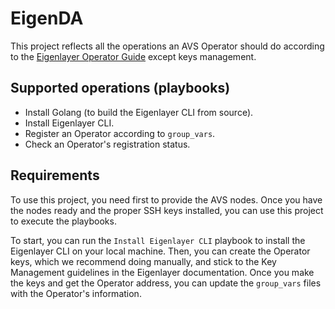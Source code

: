 # EigenDA

This project reflects all the operations an AVS Operator should do according to the [Eigenlayer Operator Guide](https://docs.eigenlayer.xyz/eigenlayer/operator-guides/operator-installation) except keys management.

## Supported operations (playbooks)

- Install Golang (to build the Eigenlayer CLI from source).
- Install Eigenlayer CLI.
- Register an Operator according to `group_vars`.
- Check an Operator's registration status.

## Requirements

To use this project, you need first to provide the AVS nodes. Once you have the nodes ready and the proper SSH keys installed, you can use this project to execute the playbooks.

To start, you can run the `Install Eigenlayer CLI` playbook to install the Eigenlayer CLI on your local machine. Then, you can create the Operator keys, which we recommend doing manually, and stick to the Key Management guidelines in the Eigenlayer documentation. Once you make the keys and get the Operator address, you can update the `group_vars` files with the Operator's information.
